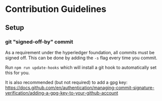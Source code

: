 # Contribution Guidelines

## Setup

### git "signed-off-by" commit

As a requirement under the hyperledger foundation, all commits must be signed off. This can be done by adding the `-s` flag every time you commit.

Run `npm run update-hooks` which will install a git hook to automatically set this for you.

It is also recommended (but not required) to add a gpg key: https://docs.github.com/en/authentication/managing-commit-signature-verification/adding-a-gpg-key-to-your-github-account
